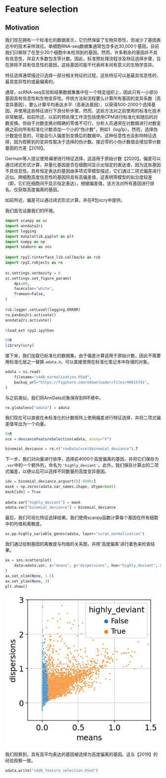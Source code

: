 # Feature selection

## Motivation

我们现在拥有一个标准化的数据表示，它仍然保留了生物异质性，但减少了基因表达中的技术采样效应。单细胞RNA-seq数据集通常包含多达30,000个基因，目前我们只移除了在至少20个细胞中未检测到的基因。然而，许多剩余的基因并不具有信息性，并且大多数包含零计数。因此，标准预处理流程涉及特征选择步骤，旨在排除不具有信息性的基因，这些基因可能不代表样本间有意义的生物学变异。

特征选择通常描述只选择一部分相关特征的过程，这些特征可以是最具信息性的、最具变异性的或最偏离的。

通常，scRNA-seq实验和结果数据集集中在一个特定组织上，因此只有一小部分基因具有信息性和生物变异性。传统方法和流程要么计算所有基因的变异系数（高变异基因），要么计算平均表达水平（高表达基因），以获得500-2000个选择基因，并使用这些特征进行下游分析步骤。然而，这些方法对之前使用的标准化技术非常敏感。如前所述，以前的预处理工作流包括使用CPM进行标准化和随后的对数变换。但由于对数变换对精确的零值不可行，分析人员通常在对数据进行对数变换之前向所有标准化计数添加一个小的“伪计数”，例如1（log1p）。然而，选择伪计数是任意的，可能会引入偏差到变换后的数据中。这种任意性也会影响特征选择，因为观察到的变异性取决于选择的伪计数。接近零的小伪计数值会增加零计数基因的方差【2019】。

Germain等人提议使用*偏差*进行特征选择，这适用于原始计数【2020】。偏差可以通过闭式形式计算，并量化基因是否在细胞间显示出恒定的表达谱，因为这些基因不具信息性。具有恒定表达的基因由多项式零模型描述，它们通过二项式偏差进行近似。跨细胞高度信息性的基因将具有高偏差值，这表明零模型的拟合度较差（即，它们在细胞间不显示恒定表达）。根据偏差值，该方法对所有基因进行排名，仅获取高度偏离的基因。

如前所述，偏差可以通过闭式形式计算，并在R包scry中提供。

我们首先设置我们的环境。

```python
import scanpy as sc
import anndata2ri
import logging
import matplotlib.pyplot as plt
import numpy as np
import seaborn as sns

import rpy2.rinterface_lib.callbacks as rcb
import rpy2.robjects as ro

sc.settings.verbosity = 0
sc.settings.set_figure_params(
    dpi=80,
    facecolor="white",
    frameon=False,
)

rcb.logger.setLevel(logging.ERROR)
ro.pandas2ri.activate()
anndata2ri.activate()

%load_ext rpy2.ipython
```

```r
%%R
library(scry)
```

接下来，我们加载已标准化的数据集。由于偏差计算适用于原始计数，因此不需要用标准化层之一替换 `adata.X`，可以直接使用在标准化笔记本中存储的对象。

```python
adata = sc.read(
    filename="s4d8_normalization.h5ad",
    backup_url="https://figshare.com/ndownloader/files/40015741",
)
```

与之前类似，我们将AnnData对象保存到R环境中。

```python
ro.globalenv["adata"] = adata
```

我们现在可以直接在未标准化的计数矩阵上使用偏差进行特征选择，并将二项式偏差值导出为一个向量。

```r
%%R
sce = devianceFeatureSelection(adata, assay="X")
```

```python
binomial_deviance = ro.r("rowData(sce)$binomial_deviance").T
```

下一步，我们对向量进行排序，选择前4000个高度偏离的基因，并将它们保存为 `.var`中的一个额外列，命名为 `'highly_deviant'`。此外，我们保存计算出的二项式偏差，以便以后可以选择不同数量的高度变异基因。

```python
idx = binomial_deviance.argsort()[-4000:]
mask = np.zeros(adata.var_names.shape, dtype=bool)
mask[idx] = True

adata.var["highly_deviant"] = mask
adata.var["binomial_deviance"] = binomial_deviance
```

最后，我们可视化特征选择结果。我们使用scanpy函数计算每个基因在所有细胞中的均值和离散度。

```python
sc.pp.highly_variable_genes(adata, layer="scran_normalization")
```

我们通过绘制基因的离散度与均值的关系图，并用'高度偏离'进行着色来检查结果。

```python
ax = sns.scatterplot(
    data=adata.var, x="means", y="dispersions", hue="highly_deviant", s=5
)
ax.set_xlim(None, 1.5)
ax.set_ylim(None, 3)
plt.show()
```


![png](https://raw.githubusercontent.com/aletolia/Pictures/main/202406041703950.png)

我们观察到，具有高平均表达的基因被选择为高度偏离的基因。这与【2019】的经验观察一致。

```python
adata.write("s4d8_feature_selection.h5ad")
```
